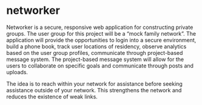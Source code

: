 # networker

Networker is a secure, responsive web application for constructing private groups. The user group for this project will be a “mock family network”. The application will provide the opportunities to login into a secure environment, build a phone book, track user locations of residency,  observe analytics based on the user group profiles, communicate through project-based message system. The project-based message system will allow for the users to collaborate on specific goals and communicate through posts and uploads. 

The idea is to reach within your network for assistance before seeking assistance outside of your network. This strengthens the network and reduces the existence of weak links.
